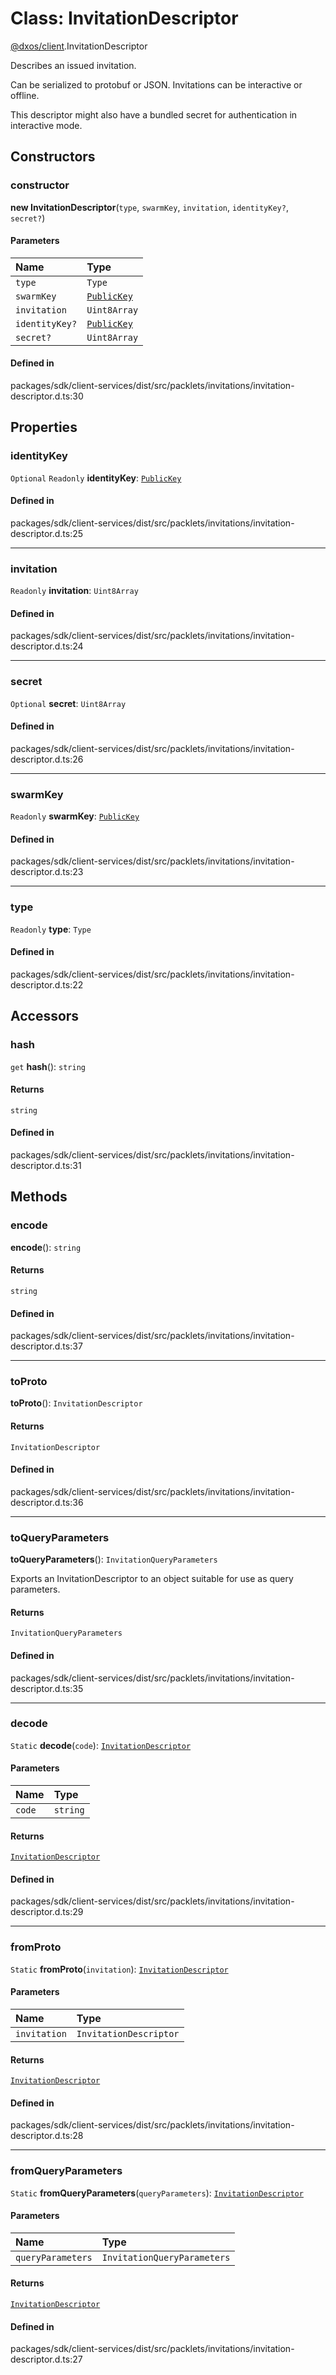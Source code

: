 # Class: InvitationDescriptor

[@dxos/client](../modules/dxos_client.md).InvitationDescriptor

Describes an issued invitation.

Can be serialized to protobuf or JSON.
Invitations can be interactive or offline.

This descriptor might also have a bundled secret for authentication in interactive mode.

## Constructors

### constructor

**new InvitationDescriptor**(`type`, `swarmKey`, `invitation`, `identityKey?`, `secret?`)

#### Parameters

| Name | Type |
| :------ | :------ |
| `type` | `Type` |
| `swarmKey` | [`PublicKey`](dxos_client.PublicKey.md) |
| `invitation` | `Uint8Array` |
| `identityKey?` | [`PublicKey`](dxos_client.PublicKey.md) |
| `secret?` | `Uint8Array` |

#### Defined in

packages/sdk/client-services/dist/src/packlets/invitations/invitation-descriptor.d.ts:30

## Properties

### identityKey

 `Optional` `Readonly` **identityKey**: [`PublicKey`](dxos_client.PublicKey.md)

#### Defined in

packages/sdk/client-services/dist/src/packlets/invitations/invitation-descriptor.d.ts:25

___

### invitation

 `Readonly` **invitation**: `Uint8Array`

#### Defined in

packages/sdk/client-services/dist/src/packlets/invitations/invitation-descriptor.d.ts:24

___

### secret

 `Optional` **secret**: `Uint8Array`

#### Defined in

packages/sdk/client-services/dist/src/packlets/invitations/invitation-descriptor.d.ts:26

___

### swarmKey

 `Readonly` **swarmKey**: [`PublicKey`](dxos_client.PublicKey.md)

#### Defined in

packages/sdk/client-services/dist/src/packlets/invitations/invitation-descriptor.d.ts:23

___

### type

 `Readonly` **type**: `Type`

#### Defined in

packages/sdk/client-services/dist/src/packlets/invitations/invitation-descriptor.d.ts:22

## Accessors

### hash

`get` **hash**(): `string`

#### Returns

`string`

#### Defined in

packages/sdk/client-services/dist/src/packlets/invitations/invitation-descriptor.d.ts:31

## Methods

### encode

**encode**(): `string`

#### Returns

`string`

#### Defined in

packages/sdk/client-services/dist/src/packlets/invitations/invitation-descriptor.d.ts:37

___

### toProto

**toProto**(): `InvitationDescriptor`

#### Returns

`InvitationDescriptor`

#### Defined in

packages/sdk/client-services/dist/src/packlets/invitations/invitation-descriptor.d.ts:36

___

### toQueryParameters

**toQueryParameters**(): `InvitationQueryParameters`

Exports an InvitationDescriptor to an object suitable for use as query parameters.

#### Returns

`InvitationQueryParameters`

#### Defined in

packages/sdk/client-services/dist/src/packlets/invitations/invitation-descriptor.d.ts:35

___

### decode

`Static` **decode**(`code`): [`InvitationDescriptor`](dxos_client.InvitationDescriptor.md)

#### Parameters

| Name | Type |
| :------ | :------ |
| `code` | `string` |

#### Returns

[`InvitationDescriptor`](dxos_client.InvitationDescriptor.md)

#### Defined in

packages/sdk/client-services/dist/src/packlets/invitations/invitation-descriptor.d.ts:29

___

### fromProto

`Static` **fromProto**(`invitation`): [`InvitationDescriptor`](dxos_client.InvitationDescriptor.md)

#### Parameters

| Name | Type |
| :------ | :------ |
| `invitation` | `InvitationDescriptor` |

#### Returns

[`InvitationDescriptor`](dxos_client.InvitationDescriptor.md)

#### Defined in

packages/sdk/client-services/dist/src/packlets/invitations/invitation-descriptor.d.ts:28

___

### fromQueryParameters

`Static` **fromQueryParameters**(`queryParameters`): [`InvitationDescriptor`](dxos_client.InvitationDescriptor.md)

#### Parameters

| Name | Type |
| :------ | :------ |
| `queryParameters` | `InvitationQueryParameters` |

#### Returns

[`InvitationDescriptor`](dxos_client.InvitationDescriptor.md)

#### Defined in

packages/sdk/client-services/dist/src/packlets/invitations/invitation-descriptor.d.ts:27
